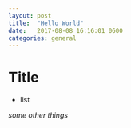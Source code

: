 ```yaml
---
layout: post
title:  "Hello World"
date:   2017-08-08 16:16:01 0600
categories: general
---
```


# Title

- list

*some other things*
